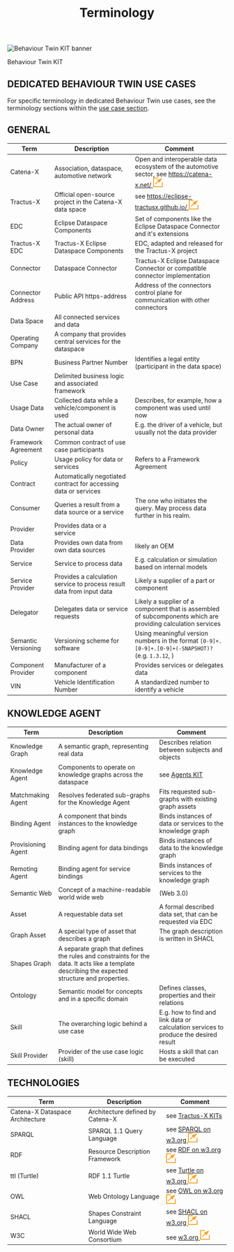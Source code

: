 ﻿---
id: terminology
title: Terminology
description: Behaviour Twin KIT
---

<div style={{display:'block'}}>
  <div style={{display:'inline-block', verticalAlign:'top'}}>

![Behaviour Twin KIT banner](@site/static/img/kits/behavior-twin/behavior-twin-kit-logo.drawio.svg)

  </div>
  <div style={{display:'inline-block', fontSize:17, color:'rgb(255,166,1)', marginLeft:7, verticalAlign:'top', paddingTop:6}}>
Behaviour Twin KIT
  </div>
</div>

## DEDICATED BEHAVIOUR TWIN USE CASES

For specific terminology in dedicated Behaviour Twin use cases, see the terminology sections within the [use case section](../use-cases/overview).

## GENERAL

|Term|Description|Comment|
|---|---|---|
|Catena-X|Association, dataspace, automotive network|Open and interoperable data ecosystem of the automotive sector, see [https://catena-x.net/ ![(external link)](../assets/external-link.svg)](https://catena-x.net/)|
|Tractus-X|Official open-source project in the Catena-X data space|see [https://eclipse-tractusx.github.io/ ![(external link)](../assets/external-link.svg)](https://eclipse-tractusx.github.io/)|
|EDC|Eclipse Dataspace Components|Set of components like the Eclipse Dataspace Connector and it's extensions|
|Tractus-X EDC|Tractus-X Eclipse Dataspace Components|EDC, adapted and released for the Tractus-X project|
|Connector|Dataspace Connector|Tractus-X Eclipse Dataspace Connector or compatible connector implementation|
|Connector Address|Public API https-address|Address of the connectors control plane for communication with other connectors|
|Data Space|All connected services and data||
|Operating Company|A company that provides central services for the dataspace||
|BPN|Business Partner Number|Identifies a legal entity (participant in the data space)|
|Use Case|Delimited business logic and associated framework||
|Usage Data|Collected data while a vehicle/component is used|Describes, for example, how a component was used until now|
|Data Owner|The actual owner of personal data|E.g. the driver of a vehicle, but usually not the data provider|
|Framework Agreement|Common contract of use case participants||
|Policy|Usage policy for data or services|Refers to a Framework Agreement|
|Contract|Automatically negotiated contract for accessing data or services||
|Consumer|Queries a result from a data source or a service|The one who initiates the query. May process data further in his realm.|
|Provider|Provides data or a service||
|Data Provider|Provides own data from own data sources|likely an OEM|
|Service|Service to process data|E.g. calculation or simulation based on internal models|
|Service Provider|Provides a calculation service to process result data from input data|Likely a supplier of a part or component|
|Delegator|Delegates data or service requests|Likely a supplier of a component that is assembled of subcomponents which are providing calculation services|
|Semantic Versioning|Versioning scheme for software|Using meaningful version numbers in the format `[0-9]+.[0-9]+.[0-9]+(-SNAPSHOT)?` (e.g. `1.3.12`, )|
|Component Provider|Manufacturer of a component|Provides services or delegates data|
|VIN|Vehicle Identification Number|A standardized number to identify a vehicle|

## KNOWLEDGE AGENT

|Term|Description|Comment|
|---|---|---|
|Knowledge Graph|A semantic graph, representing real data|Describes relation between subjects and objects|
|Knowledge Agent|Components to operate on knowledge graphs across the dataspace|see [Agents KIT](../../knowledge-agents/adoption-view/intro)|
|Matchmaking Agent|Resolves federated sub-graphs for the Knowledge Agent|Fits requested sub-graphs with existing graph assets|
|Binding Agent|A component that binds instances to the knowledge graph|Binds instances of data or services to the knowledge graph|
|Provisioning Agent|Binding agent for data bindings|Binds instances of data to the knowledge graph|
|Remoting Agent|Binding agent for service bindings|Binds instances of services to the knowledge graph|
|Semantic Web|Concept of a machine-readable world wide web|(Web 3.0)|
|Asset|A requestable data set|A formal described data set, that can be requested via EDC|
|Graph Asset|A special type of asset that describes a graph|The graph description is written in SHACL|
|Shapes Graph|A separate graph that defines the rules and constraints for the data. It acts like a template describing the expected structure and properties.||
|Ontology|Semantic model for concepts and in a specific domain|Defines classes, properties and their relations|
|Skill|The overarching logic behind a use case|E.g. how to find and link data or calculation services to produce the desired result|
|Skill Provider|Provider of the use case logic (skill)|Hosts a skill that can be executed|

## TECHNOLOGIES

|Term|Description|Comment|
|---|---|---|
|Catena-X Dataspace Architecture|Architecture defined by Catena-X|see [Tractus-X KITs](https://eclipse-tractusx.github.io/Kits)|
|SPARQL|SPARQL 1.1 Query Language|see [SPARQL on w3.org ![(external link)](../assets/external-link.svg)](https://www.w3.org/TR/sparql11-query/)|
|RDF|Resource Description Framework|see [RDF on w3.org ![(external link)](../assets/external-link.svg)](https://www.w3.org/RDF/)|
|ttl (Turtle)|RDF 1.1 Turtle|see [Turtle on w3.org ![(external link)](../assets/external-link.svg)](https://www.w3.org/TR/turtle/)|
|OWL|Web Ontology Language|see [OWL on w3.org ![(external link)](../assets/external-link.svg)](https://www.w3.org/OWL/)|
|SHACL|Shapes Constraint Language|see [SHACL on w3.org ![(external link)](../assets/external-link.svg)](https://www.w3.org/TR/shacl/)|
|W3C|World Wide Web Consortium|see [w3.org ![(external link)](../assets/external-link.svg)](https://www.w3.org/)|
